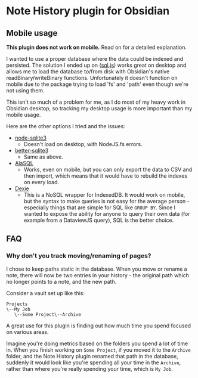 # Note History plugin for Obsidian

## Mobile usage

**This plugin does not work on mobile.** Read on for a detailed explanation.

I wanted to use a proper database where the data could be indexed and persisted. The solution I ended up on ([sql.js](https://sql.js.org/)) works great on desktop and allows me to load the database to/from disk with Obsidian's native readBinary/writeBinary functions. Unfortunately it doesn't function on mobile due to the package trying to load 'fs' and 'path' even though we're not using them.

This isn't so much of a problem for me, as I do most of my heavy work in Obsidian desktop, so tracking my desktop usage is more important than my mobile usage.

Here are the other options I tried and the issues:

- [node-sqlite3](https://www.npmjs.com/package/sqlite3)
  - Doesn't load on desktop, with NodeJS.fs errors.
- [better-sqlite3](https://www.npmjs.com/package/better-sqlite3)
  - Same as above.
- [AlaSQL](https://github.com/AlaSQL/alasql)
  - Works, even on mobile, but you can only export the data to CSV and then import, which means  that it would have to rebuild the indexes on every load.
- [Dexie](https://dexie.org/)
  - This is a NoSQL wrapper for IndexedDB. It would work on mobile, but the syntax to make queries is not easy for the average person - especially things that are simple for SQL like `GROUP BY`. Since I wanted to expose the ability for anyone to query their own data (for example from a DataviewJS query), SQL is the better choice.

## FAQ

### Why don't you track moving/renaming of pages?

I chose to keep paths static in the database. When you move or rename a note, there will now be two entries in your history - the original path which no longer points to a note, and the new path.

Consider a vault set up like this:

```  
Projects  
\--My Job  
   \--Some Project\--Archive  
```

A great use for this plugin is finding out how much time you spend focused on various areas.

Imagine you're doing metrics based on the folders you spend a lot of time in. When you finish working on `Some Project`, if you moved it to the `Archive` folder, and the Note History plugin renamed that path in the database, suddenly it would look like you're spending all your time in the `Archive`, rather than where you're really spending your time, which is `My Job`.
